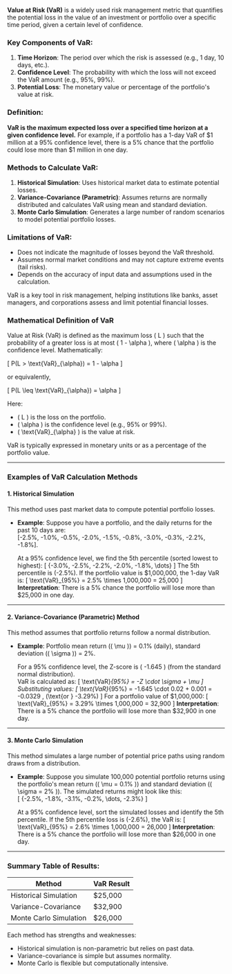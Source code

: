 **Value at Risk (VaR)** is a widely used risk management metric that quantifies the potential loss in the value of an investment or portfolio over a specific time period, given a certain level of confidence. 

### Key Components of VaR:
1. **Time Horizon**: The period over which the risk is assessed (e.g., 1 day, 10 days, etc.).
2. **Confidence Level**: The probability with which the loss will not exceed the VaR amount (e.g., 95%, 99%).
3. **Potential Loss**: The monetary value or percentage of the portfolio's value at risk.

### Definition:
**VaR is the maximum expected loss over a specified time horizon at a given confidence level.** For example, if a portfolio has a 1-day VaR of $1 million at a 95% confidence level, there is a 5% chance that the portfolio could lose more than $1 million in one day.

### Methods to Calculate VaR:
1. **Historical Simulation**: Uses historical market data to estimate potential losses.
2. **Variance-Covariance (Parametric)**: Assumes returns are normally distributed and calculates VaR using mean and standard deviation.
3. **Monte Carlo Simulation**: Generates a large number of random scenarios to model potential portfolio losses.

### Limitations of VaR:
- Does not indicate the magnitude of losses beyond the VaR threshold.
- Assumes normal market conditions and may not capture extreme events (tail risks).
- Depends on the accuracy of input data and assumptions used in the calculation.

VaR is a key tool in risk management, helping institutions like banks, asset managers, and corporations assess and limit potential financial losses.



### Mathematical Definition of VaR

Value at Risk (VaR) is defined as the maximum loss \( L \) such that the probability of a greater loss is at most \( 1 - \alpha \), where \( \alpha \) is the confidence level. Mathematically:

\[
P(L > \text{VaR}_{\alpha}) = 1 - \alpha
\]

or equivalently,

\[
P(L \leq \text{VaR}_{\alpha}) = \alpha
\]

Here:
- \( L \) is the loss on the portfolio.
- \( \alpha \) is the confidence level (e.g., 95% or 99%).
- \( \text{VaR}_{\alpha} \) is the value at risk.

VaR is typically expressed in monetary units or as a percentage of the portfolio value.

---

### Examples of VaR Calculation Methods

#### 1. **Historical Simulation**
This method uses past market data to compute potential portfolio losses.

- **Example**:
  Suppose you have a portfolio, and the daily returns for the past 10 days are:  
  \[-2.5\%, -1.0\%, -0.5\%, -2.0\%, -1.5\%, -0.8\%, -3.0\%, -0.3\%, -2.2\%, -1.8\%\].

  At a 95% confidence level, we find the 5th percentile (sorted lowest to highest):
  \[
  \{-3.0\%, -2.5\%, -2.2\%, -2.0\%, -1.8\%, \dots\}
  \]
  The 5th percentile is \(-2.5\%\). If the portfolio value is $1,000,000, the 1-day VaR is:
  \[
  \text{VaR}_{95\%} = 2.5\% \times 1,000,000 = 25,000
  \]
  **Interpretation**: There is a 5% chance the portfolio will lose more than $25,000 in one day.

---

#### 2. **Variance-Covariance (Parametric) Method**
This method assumes that portfolio returns follow a normal distribution.

- **Example**:
  Portfolio mean return (\( \mu \)) = 0.1% (daily), standard deviation (\( \sigma \)) = 2%.

  For a 95% confidence level, the Z-score is \( -1.645 \) (from the standard normal distribution).  
  VaR is calculated as:
  \[
  \text{VaR}_{95\%} = -Z \cdot \sigma + \mu
  \]
  Substituting values:
  \[
  \text{VaR}_{95\%} = -1.645 \cdot 0.02 + 0.001 = -0.0329 \, (\text{or } -3.29\%)
  \]
  For a portfolio value of $1,000,000:
  \[
  \text{VaR}_{95\%} = 3.29\% \times 1,000,000 = 32,900
  \]
  **Interpretation**: There is a 5% chance the portfolio will lose more than $32,900 in one day.

---

#### 3. **Monte Carlo Simulation**
This method simulates a large number of potential price paths using random draws from a distribution.

- **Example**:
  Suppose you simulate 100,000 potential portfolio returns using the portfolio's mean return (\( \mu = 0.1\% \)) and standard deviation (\( \sigma = 2\% \)). The simulated returns might look like this:  
  \[
  \{-2.5\%, -1.8\%, -3.1\%, -0.2\%, \dots, -2.3\%\}
  \]

  At a 95% confidence level, sort the simulated losses and identify the 5th percentile. If the 5th percentile loss is \(-2.6\%\), the VaR is:
  \[
  \text{VaR}_{95\%} = 2.6\% \times 1,000,000 = 26,000
  \]
  **Interpretation**: There is a 5% chance the portfolio will lose more than $26,000 in one day.

---

### Summary Table of Results:
| Method                | VaR Result     |
|-----------------------|----------------|
| Historical Simulation | $25,000        |
| Variance-Covariance   | $32,900        |
| Monte Carlo Simulation| $26,000        |

Each method has strengths and weaknesses:
- Historical simulation is non-parametric but relies on past data.
- Variance-covariance is simple but assumes normality.
- Monte Carlo is flexible but computationally intensive.
